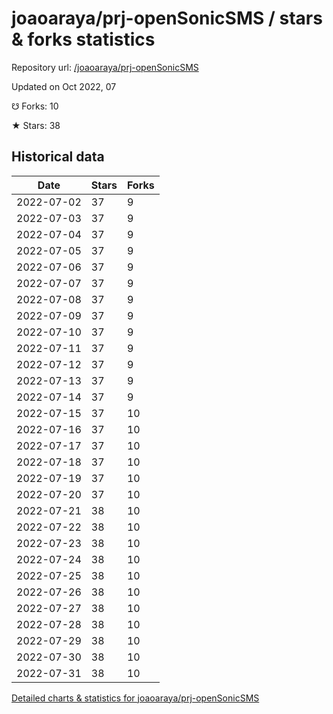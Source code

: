# joaoaraya/prj-openSonicSMS / stars & forks statistics

Repository url: [/joaoaraya/prj-openSonicSMS](https://github.com/joaoaraya/prj-openSonicSMS)

Updated on Oct 2022, 07

☋ Forks: 10

★ Stars: 38

## Historical data
| Date | Stars | Forks |
|------|-------|-------|
| 2022-07-02 | 37 | 9 | 
| 2022-07-03 | 37 | 9 | 
| 2022-07-04 | 37 | 9 | 
| 2022-07-05 | 37 | 9 | 
| 2022-07-06 | 37 | 9 | 
| 2022-07-07 | 37 | 9 | 
| 2022-07-08 | 37 | 9 | 
| 2022-07-09 | 37 | 9 | 
| 2022-07-10 | 37 | 9 | 
| 2022-07-11 | 37 | 9 | 
| 2022-07-12 | 37 | 9 | 
| 2022-07-13 | 37 | 9 | 
| 2022-07-14 | 37 | 9 | 
| 2022-07-15 | 37 | 10 | 
| 2022-07-16 | 37 | 10 | 
| 2022-07-17 | 37 | 10 | 
| 2022-07-18 | 37 | 10 | 
| 2022-07-19 | 37 | 10 | 
| 2022-07-20 | 37 | 10 | 
| 2022-07-21 | 38 | 10 | 
| 2022-07-22 | 38 | 10 | 
| 2022-07-23 | 38 | 10 | 
| 2022-07-24 | 38 | 10 | 
| 2022-07-25 | 38 | 10 | 
| 2022-07-26 | 38 | 10 | 
| 2022-07-27 | 38 | 10 | 
| 2022-07-28 | 38 | 10 | 
| 2022-07-29 | 38 | 10 | 
| 2022-07-30 | 38 | 10 | 
| 2022-07-31 | 38 | 10 | 


[Detailed charts & statistics for joaoaraya/prj-openSonicSMS](https://reviewgithub.com/rep/joaoaraya/prj-openSonicSMS)
